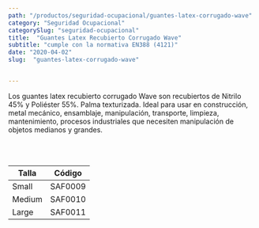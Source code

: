 ```yaml
---
path: "/productos/seguridad-ocupacional/guantes-latex-corrugado-wave"
category: "Seguridad Ocupacional"
categorySlug: "seguridad-ocupacional"
title:  "Guantes Latex Recubierto Corrugado Wave"
subtitle: "cumple con la normativa EN388 (4121)"
date: "2020-04-02"
slug:  "guantes-latex-corrugado-wave"


---
```

Los guantes latex recubierto corrugado Wave son recubiertos de Nitrilo 45% y Poliéster 55%. Palma texturizada. Ideal para usar en construcción, metal mecánico, ensamblaje, manipulación, transporte, limpieza, mantenimiento, procesos industriales que necesiten manipulación de objetos medianos y grandes.

<br> <br>
<table class="min-w-full md:min-w-0 divide-y-0 divide-gray-200">
          <thead class=" bg-white">
            <tr>
              <th scope="col" class="px-6 text-center text-xs font-medium text-blue-500 uppercase tracking-wider">
                Talla
              </th>
              <th scope="col" class="px-6 py-3 text-center text-xs font-medium text-blue-500 uppercase tracking-wider">
                Código
              </th>
            </tr>
          </thead>
          <tbody>
            <tr class="bg-gray-400">
              <td class="px-6 py-4 whitespace-nowrap text-sm text-gray-700 text-center">
              Small 
              </td>
              <td class="px-6 py-4 whitespace-nowrap text-sm text-gray-700 text-center">
              SAF0009
              </td>
            </tr> 
            <tr class="bg-gray-200">
              <td class="px-6 py-4 whitespace-nowrap text-sm text-gray-700 text-center">
              Medium
              </td>
              <td class="px-6 py-4 whitespace-nowrap text-sm text-gray-700 text-center">
              SAF0010
              </td>
            </tr> 
            <tr class="bg-gray-400">
              <td class="px-6 py-4 whitespace-nowrap text-sm text-gray-700 text-center">
              Large
              </td>
              <td class="px-6 py-4 whitespace-nowrap text-sm text-gray-700 text-center">
              SAF0011
              </td>
            </tr> 
          </tbody>
        </table>



